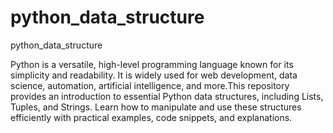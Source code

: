 # python_data_structure
python_data_structure

Python is a versatile, high-level programming language known for its simplicity and readability. It is widely used for web development, data science, automation, artificial intelligence, and more.This repository provides an introduction to essential Python data structures, including Lists, Tuples, and Strings. Learn how to manipulate and use these structures efficiently with practical examples, code snippets, and explanations.
